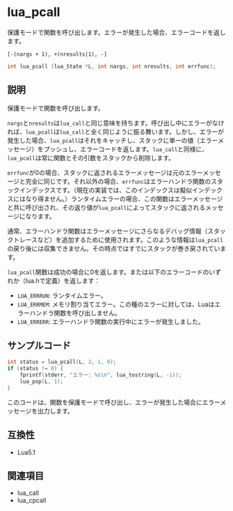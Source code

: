 # lua_pcall

保護モードで関数を呼び出します。エラーが発生した場合、エラーコードを返します。

`[-(nargs + 1), +(nresults|1), -]`

```c
int lua_pcall (lua_State *L, int nargs, int nresults, int errfunc);
```

## 説明

保護モードで関数を呼び出します。

`nargs`と`nresults`は`lua_call`と同じ意味を持ちます。呼び出し中にエラーがなければ、`lua_pcall`は`lua_call`と全く同じように振る舞います。しかし、エラーが発生した場合、`lua_pcall`はそれをキャッチし、スタックに単一の値（エラーメッセージ）をプッシュし、エラーコードを返します。`lua_call`と同様に、`lua_pcall`は常に関数とその引数をスタックから削除します。

`errfunc`が0の場合、スタックに返されるエラーメッセージは元のエラーメッセージと完全に同じです。それ以外の場合、`errfunc`はエラーハンドラ関数のスタックインデックスです。（現在の実装では、このインデックスは擬似インデックスにはなり得ません。）ランタイムエラーの場合、この関数はエラーメッセージと共に呼び出され、その返り値が`lua_pcall`によってスタックに返されるメッセージになります。

通常、エラーハンドラ関数はエラーメッセージにさらなるデバッグ情報（スタックトレースなど）を追加するために使用されます。このような情報は`lua_pcall`の戻り後には収集できません。その時点ではすでにスタックが巻き戻されています。

`lua_pcall`関数は成功の場合に0を返します。または以下のエラーコードのいずれか（lua.hで定義）を返します：

- `LUA_ERRRUN`: ランタイムエラー。
- `LUA_ERRMEM`: メモリ割り当てエラー。この種のエラーに対しては、Luaはエラーハンドラ関数を呼び出しません。
- `LUA_ERRERR`: エラーハンドラ関数の実行中にエラーが発生しました。

## サンプルコード

```c
int status = lua_pcall(L, 2, 1, 0);
if (status != 0) {
    fprintf(stderr, "エラー: %s\n", lua_tostring(L, -1));
    lua_pop(L, 1);
}
```

このコードは、関数を保護モードで呼び出し、エラーが発生した場合にエラーメッセージを出力します。

## 互換性

- Lua5.1

## 関連項目

- lua_call
- lua_cpcall